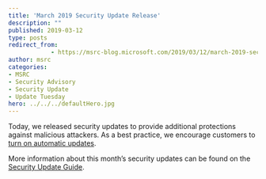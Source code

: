 ```yaml
---
title: 'March 2019 Security Update Release'
description: ""
published: 2019-03-12
type: posts
redirect_from:
            - https://msrc-blog.microsoft.com/2019/03/12/march-2019-security-update-release/
author: msrc
categories:
- MSRC
- Security Advisory
- Security Update
- Update Tuesday
hero: ../../../defaultHero.jpg
---
```

Today, we released security updates to provide additional protections against malicious attackers. As a best practice, we encourage customers to [turn on automatic updates](https://support.microsoft.com/en-us/help/12373/windows-update-faq).

More information about this month’s security updates can be found on the [Security Update Guide](https://portal.msrc.microsoft.com/en-us/).
